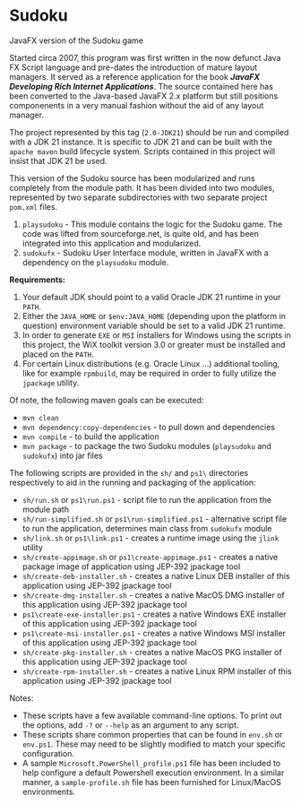 # Sudoku

JavaFX version of the Sudoku game

Started circa 2007, this program was first written in the now defunct Java FX Script language and pre-dates the introduction of mature layout managers. It served as a reference application for the book **_JavaFX Developing Rich Internet Applications_**. The source contained here has been converted to the Java-based JavaFX 2.x platform but still positions componenents in a very manual fashion without the aid of any layout manager.

The project represented by this tag (```2.0-JDK21```) should be run and compiled with a JDK 21 instance.  It is specific to JDK 21 and can be built with the ```apache maven``` build lifecycle system. Scripts contained in this project will insist that JDK 21 be used.

This version of the Sudoku source has been modularized and runs completely from the module path.  It has been divided into two modules, represented by two separate subdirectories with two separate project ```pom.xml``` files.
1. ```playsudoku``` - This module contains the logic for the Sudoku game.  The code was lifted from sourceforge.net, is quite old, and has been integrated into this application and modularized.
2. ```sudokufx``` - Sudoku User Interface module, written in JavaFX with a dependency on the ```playsudoku``` module.


**Requirements:**
1. Your default JDK should point to a valid Oracle JDK 21 runtime in your ```PATH```.
2. Either the ```JAVA_HOME``` or ```$env:JAVA_HOME``` (depending upon the platform in question) environment variable should be set to a valid JDK 21 runtime.
3. In order to generate ```EXE``` or ```MSI``` installers for Windows using the scripts in this project, the WiX toolkit version 3.0 or greater must be installed and placed on the ```PATH```.
4. For certain Linux distributions (e.g. Oracle Linux ...) additional tooling, like for example ```rpmbuild```, may be required in order to fully utilize the ```jpackage``` utility.

Of note, the following maven goals can be executed:

   - ```mvn clean```
   - ```mvn dependency:copy-dependencies``` - to pull down and dependencies
   - ```mvn compile``` - to build the application
   - ```mvn package``` - to package the two Sudoku modules (```playsudoku``` and ```sudokufx```) into jar files

   The following scripts are provided in the ```sh/``` and ```ps1\``` directories respectively to aid in the running and packaging of the application:
   - ```sh/run.sh``` or ```ps1\run.ps1``` - script file to run the application from the module path
   - ```sh/run-simplified.sh``` or ```ps1\run-simplified.ps1``` - alternative script file to run the application, determines main class from ```sudokufx``` module
   - ```sh/link.sh``` or ```ps1\link.ps1``` - creates a runtime image using the ```jlink``` utility
   - ```sh/create-appimage.sh``` or ```ps1\create-appimage.ps1``` - creates a native package image of application using JEP-392 jpackage tool
   - ```sh/create-deb-installer.sh``` - creates a native Linux DEB installer of this application using JEP-392 jpackage tool
   - ```sh/create-dmg-installer.sh``` - creates a native MacOS DMG installer of this application using JEP-392 jpackage tool
   - ```ps1\create-exe-installer.ps1``` - creates a native Windows EXE installer of this application using JEP-392 jpackage tool
   - ```ps1\create-msi-installer.ps1``` - creates a native Windows MSI installer of this application using JEP-392 jpackage tool
   - ```sh/create-pkg-installer.sh``` - creates a native MacOS PKG installer of this application using JEP-392 jpackage tool
   - ```sh/create-rpm-installer.sh``` - creates a native Linux RPM installer of this application using JEP-392 jpackage tool

Notes:
   - These scripts have a few available command-line options.  To print out
the options, add ```-?``` or ```--help``` as an argument to any script.
   - These scripts share common properties that can be found in ```env.sh``` or ```env.ps1```.  These may need to be slightly modified to match  your specific configuration.
   - A sample ```Microsoft.PowerShell_profile.ps1``` file has been included to help configure a default Powershell execution environment.   In a similar manner, a ```sample-profile.sh``` file has been furnished for Linux/MacOS environments.